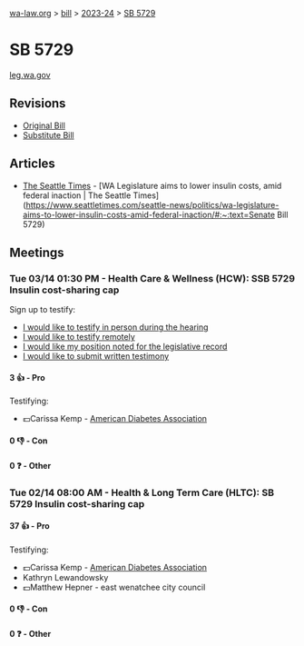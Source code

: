 [wa-law.org](/) > [bill](/bill/) > [2023-24](/bill/2023-24/) > [SB 5729](/bill/2023-24/sb/5729/)

# SB 5729
[leg.wa.gov](https://app.leg.wa.gov/billsummary?BillNumber=5729&Year=2023&Initiative=false)

## Revisions
* [Original Bill](1/)
* [Substitute Bill](S/)

## Articles
* [The Seattle Times](/org/the_seattle_times/) - [WA Legislature aims to lower insulin costs, amid federal inaction | The Seattle Times](https://www.seattletimes.com/seattle-news/politics/wa-legislature-aims-to-lower-insulin-costs-amid-federal-inaction/#:~:text=Senate Bill 5729)

## Meetings
### Tue 03/14 01:30 PM - Health Care & Wellness (HCW): SSB 5729 Insulin cost-sharing cap
Sign up to testify:
* [I would like to testify in person during the hearing](https://app.leg.wa.gov/csi/Testifier/Add?chamber=House&mId=30990&aId=153196&caId=22014&tId=1)
* [I would like to testify remotely](https://app.leg.wa.gov/csi/Testifier/Add?chamber=House&mId=30990&aId=153196&caId=22014&tId=2)
* [I would like my position noted for the legislative record](https://app.leg.wa.gov/csi/Testifier/Add?chamber=House&mId=30990&aId=153196&caId=22014&tId=3)
* [I would like to submit written testimony](https://app.leg.wa.gov/csi/Testifier/Add?chamber=House&mId=30990&aId=153196&caId=22014&tId=4)

#### 3 👍 - Pro
Testifying:
* 💵Carissa Kemp - [American Diabetes Association](/org/american_diabetes_association/)

#### 0 👎 - Con

#### 0 ❓ - Other

### Tue 02/14 08:00 AM - Health & Long Term Care (HLTC): SB 5729 Insulin cost-sharing cap
#### 37 👍 - Pro
Testifying:
* 💵Carissa Kemp - [American Diabetes Association](/org/american_diabetes_association/)
* Kathryn Lewandowsky
* 💵Matthew Hepner - east wenatchee city council

#### 0 👎 - Con

#### 0 ❓ - Other

